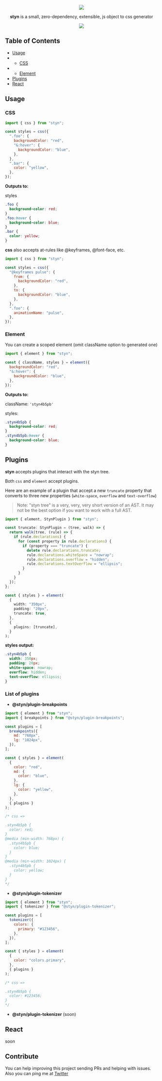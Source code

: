 <p align="center">
  <img src="./image/styn.png">
</p>

<p align="center">
<strong>styn</strong> is a small, zero-dependency, extensible, js object to css generator
</p>

<p align="center">
  <img src="./image/styn-code.png">
</p>

## Table of Contents

- [Usage](#usage)
- - [CSS](#css)
- - [Element](#element)
- [Plugins](#plugins)
- [React](#react)

## Usage

### CSS

```js
import { css } from "styn";

const styles = css({
  ".foo": {
    backgroundColor: "red",
    "&:hover": {
      backgroundColor: "blue",
    },
  },
  ".bar": {
    color: "yellow",
  },
});
```

**Outputs to:**

styles

```css
.foo {
  background-color: red;
}
.foo:hover {
  background-color: blue;
}
.bar {
  color: yellow;
}
```

**css** also accepts at-rules like @keyframes, @font-face, etc.

```js
import { css } from "styn";

const styles = css({
  "@keyframes pulse": {
    from: {
      backgroundColor: "red",
    },
    to: {
      backgroundColor: "blue",
    },
  },
  ".foo": {
    animationName: "pulse",
  },
});
```

### Element

You can create a scoped element (omit className option to generated one)

```js
import { element } from "styn";

const { className, styles } = element({
  backgroundColor: "red",
  "&:hover": {
    backgroundColor: "blue",
  },
});
```

**Outputs to:**

className: `'styn4b5pb'`

styles:

```css
.styn4b5pb {
  background-color: red;
}
.styn4b5pb:hover {
  background-color: blue;
}
```

## Plugins

**styn** accepts plugins that interact with the styn tree.

Both `css` and `element` accept plugins.

Here are an example of a plugin that accept a new `truncate` property that converts to three new properties (`white-space`, `overflow` and `text-overflow`)

> Note: "styn tree" is a very, very, very short version of an AST. It may not be the best option if you want to work with a full AST.

```ts
import { element, StynPlugin } from "styn";

const truncate: StynPlugin = (tree, walk) => {
  return walk(tree, (rule) => {
    if (rule.declarations) {
      for (const property in rule.declarations) {
        if (property === "truncate") {
          delete rule.declarations.truncate;
          rule.declarations.whiteSpace = "nowrap";
          rule.declarations.overflow = "hidden";
          rule.declarations.textOverflow = "ellipsis";
        }
      }
    }
  });
};

const { styles } = element(
  {
    width: "350px",
    padding: "20px",
    truncate: true,
  },
  {
    plugins: [truncate],
  }
);
```

**styles output:**

```css
.styn4b5pb {
  width: 350px;
  padding: 20px;
  white-space: nowrap;
  overflow: hidden;
  text-overflow: ellipsis;
}
```

### List of plugins

- **@styn/plugin-breakpoints**

```js
import { element } from "styn";
import { breakpoints } from "@styn/plugin-breakpoints";

const plugins = [
  breakpoints({
    md: "768px",
    lg: "1024px",
  }),
];

const { styles } = element(
  {
    color: "red",
    md: {
      color: "blue",
    },
    lg: {
      color: "yellow",
    },
  },
  { plugins }
);

/* css =>

.styn4b5pb {
  color: red;
}
@media (min-width: 768px) {
  .styn4b5pb {
    color: blue;
  }
}
@media (min-width: 1024px) {
  .styn4b5pb {
    color: yellow;
  }
}
*/
```

- **@styn/plugin-tokenizer**

```js
import { element } from "styn";
import { tokenizer } from "@styn/plugin-tokenizer";

const plugins = [
  tokenizer({
    colors: {
      primary: "#123456",
    },
  }),
];

const { styles } = element(
  {
    color: "colors.primary",
  },
  { plugins }
);

/* css =>

.styn4b5pb {
  color: #123456;
}
*/
```

- **@styn/plugin-tokenizer** (soon)

## React

soon

## Contribute

You can help improving this project sending PRs and helping with issues.
Also you can ping me at [Twitter](https://twitter.com/renatorib_)
